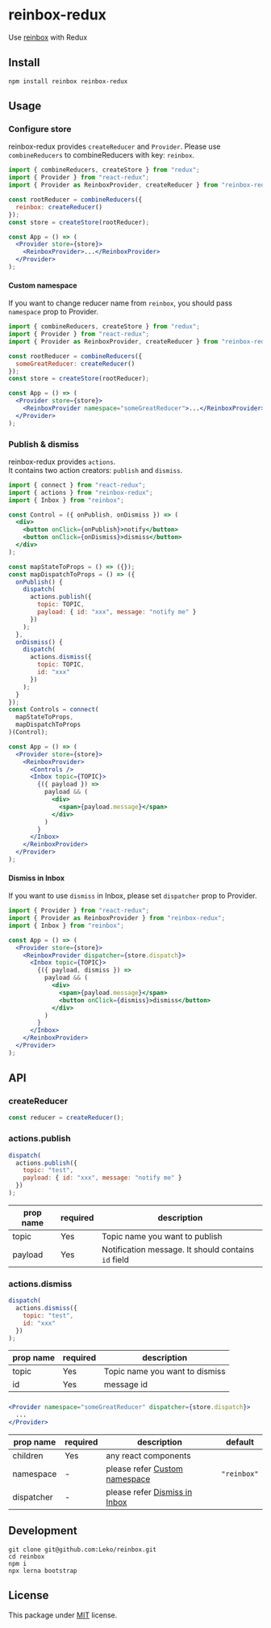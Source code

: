 # reinbox-redux

Use [reinbox](https://github.com/Leko/reinbox/tree/master/packages/reinbox) with Redux

## Install

```
npm install reinbox reinbox-redux
```

## Usage

### Configure store

reinbox-redux provides `createReducer` and `Provider`.
Please use `combineReducers` to combineReducers with key: `reinbox`.

```jsx
import { combineReducers, createStore } from "redux";
import { Provider } from "react-redux";
import { Provider as ReinboxProvider, createReducer } from "reinbox-redux";

const rootReducer = combineReducers({
  reinbox: createReducer()
});
const store = createStore(rootReducer);

const App = () => (
  <Provider store={store}>
    <ReinboxProvider>...</ReinboxProvider>
  </Provider>
);
```

#### Custom namespace

If you want to change reducer name from `reinbox`, you should pass `namespace` prop to Provider.

```jsx
import { combineReducers, createStore } from "redux";
import { Provider } from "react-redux";
import { Provider as ReinboxProvider, createReducer } from "reinbox-redux";

const rootReducer = combineReducers({
  someGreatReducer: createReducer()
});
const store = createStore(rootReducer);

const App = () => (
  <Provider store={store}>
    <ReinboxProvider namespace="someGreatReducer">...</ReinboxProvider>
  </Provider>
);
```

### Publish & dismiss

reinbox-redux provides `actions`.  
It contains two action creators: `publish` and `dismiss`.

```jsx
import { connect } from "react-redux";
import { actions } from "reinbox-redux";
import { Inbox } from "reinbox";

const Control = ({ onPublish, onDismiss }) => (
  <div>
    <button onClick={onPublish}>notify</button>
    <button onClick={onDismiss}>dismiss</button>
  </div>
);

const mapStateToProps = () => ({});
const mapDispatchToProps = () => ({
  onPublish() {
    dispatch(
      actions.publish({
        topic: TOPIC,
        payload: { id: "xxx", message: "notify me" }
      })
    );
  },
  onDismiss() {
    dispatch(
      actions.dismiss({
        topic: TOPIC,
        id: "xxx"
      })
    );
  }
});
const Controls = connect(
  mapStateToProps,
  mapDispatchToProps
)(Control);

const App = () => (
  <Provider store={store}>
    <ReinboxProvider>
      <Controls />
      <Inbox topic={TOPIC}>
        {({ payload }) =>
          payload && (
            <div>
              <span>{payload.message}</span>
            </div>
          )
        }
      </Inbox>
    </ReinboxProvider>
  </Provider>
);
```

#### Dismiss in Inbox

If you want to use `dismiss` in Inbox, please set `dispatcher` prop to Provider.

```jsx
import { Provider } from "react-redux";
import { Provider as ReinboxProvider } from "reinbox-redux";
import { Inbox } from "reinbox";

const App = () => (
  <Provider store={store}>
    <ReinboxProvider dispatcher={store.dispatch}>
      <Inbox topic={TOPIC}>
        {({ payload, dismiss }) =>
          payload && (
            <div>
              <span>{payload.message}</span>
              <button onClick={dismiss}>dismiss</button>
            </div>
          )
        }
      </Inbox>
    </ReinboxProvider>
  </Provider>
);
```

## API

### createReducer

```js
const reducer = createReducer();
```

### actions.publish

```js
dispatch(
  actions.publish({
    topic: "test",
    payload: { id: "xxx", message: "notify me" }
  })
);
```

| prop name | required | description                                         |
| --------- | -------- | --------------------------------------------------- |
| topic     | Yes      | Topic name you want to publish                      |
| payload   | Yes      | Notification message. It should contains `id` field |

### actions.dismiss

```js
dispatch(
  actions.dismiss({
    topic: "test",
    id: "xxx"
  })
);
```

| prop name | required | description                    |
| --------- | -------- | ------------------------------ |
| topic     | Yes      | Topic name you want to dismiss |
| id        | Yes      | message id                     |

### <Provider />

```jsx
<Provider namespace="someGreatReducer" dispatcher={store.dispatch}>
  ...
</Provider>
```

| prop name  | required | description                                        | default     |
| ---------- | -------- | -------------------------------------------------- | ----------- |
| children   | Yes      | any react components                               |             |
| namespace  | -        | please refer [Custom namespace](#custom-namespace) | `"reinbox"` |
| dispatcher | -        | please refer [Dismiss in Inbox](#dismiss-in-Inbox) |             |

## Development

```
git clone git@github.com:Leko/reinbox.git
cd reinbox
npm i
npx lerna bootstrap
```

## License

This package under [MIT](https://opensource.org/licenses/MIT) license.
